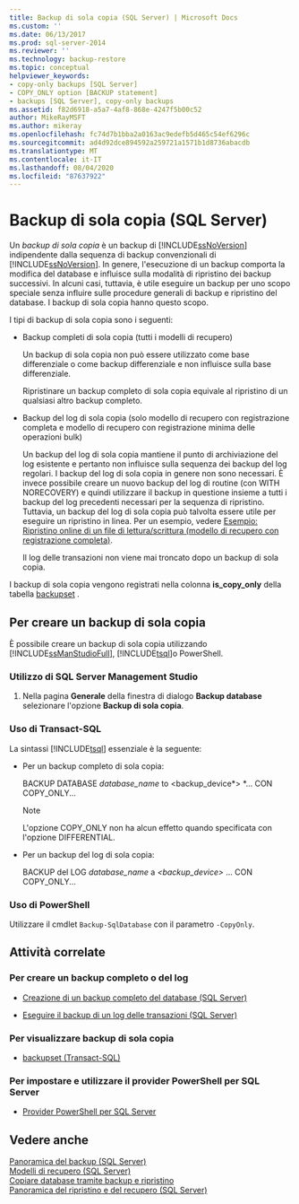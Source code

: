 ```yaml
---
title: Backup di sola copia (SQL Server) | Microsoft Docs
ms.custom: ''
ms.date: 06/13/2017
ms.prod: sql-server-2014
ms.reviewer: ''
ms.technology: backup-restore
ms.topic: conceptual
helpviewer_keywords:
- copy-only backups [SQL Server]
- COPY_ONLY option [BACKUP statement]
- backups [SQL Server], copy-only backups
ms.assetid: f82d6918-a5a7-4af8-868e-4247f5b00c52
author: MikeRayMSFT
ms.author: mikeray
ms.openlocfilehash: fc74d7b1bba2a0163ac9edefb5d465c54ef6296c
ms.sourcegitcommit: ad4d92dce894592a259721a1571b1d8736abacdb
ms.translationtype: MT
ms.contentlocale: it-IT
ms.lasthandoff: 08/04/2020
ms.locfileid: "87637922"
---
```

# <a name="copy-only-backups-sql-server"></a>Backup di sola copia (SQL Server)
  Un *backup di sola copia* è un backup di [!INCLUDE[ssNoVersion](../../includes/ssnoversion-md.md)] indipendente dalla sequenza di backup convenzionali di [!INCLUDE[ssNoVersion](../../includes/ssnoversion-md.md)]. In genere, l'esecuzione di un backup comporta la modifica del database e influisce sulla modalità di ripristino dei backup successivi. In alcuni casi, tuttavia, è utile eseguire un backup per uno scopo speciale senza influire sulle procedure generali di backup e ripristino del database. I backup di sola copia hanno questo scopo.  
  
 I tipi di backup di sola copia sono i seguenti:  
  
-   Backup completi di sola copia (tutti i modelli di recupero)  
  
     Un backup di sola copia non può essere utilizzato come base differenziale o come backup differenziale e non influisce sulla base differenziale.  
  
     Ripristinare un backup completo di sola copia equivale al ripristino di un qualsiasi altro backup completo.  
  
-   Backup del log di sola copia (solo modello di recupero con registrazione completa e modello di recupero con registrazione minima delle operazioni bulk)  
  
     Un backup del log di sola copia mantiene il punto di archiviazione del log esistente e pertanto non influisce sulla sequenza dei backup del log regolari. I backup del log di sola copia in genere non sono necessari. È invece possibile creare un nuovo backup del log di routine (con WITH NORECOVERY) e quindi utilizzare il backup in questione insieme a tutti i backup del log precedenti necessari per la sequenza di ripristino. Tuttavia, un backup del log di sola copia può talvolta essere utile per eseguire un ripristino in linea. Per un esempio, vedere [Esempio: Ripristino online di un file di lettura/scrittura &#40;modello di recupero con registrazione completa&#41;](example-online-restore-of-a-read-write-file-full-recovery-model.md).  
  
     Il log delle transazioni non viene mai troncato dopo un backup di sola copia.  
  
 I backup di sola copia vengono registrati nella colonna **is_copy_only** della tabella [backupset](/sql/relational-databases/system-tables/backupset-transact-sql) .  
  
## <a name="to-create-a-copy-only-backup"></a>Per creare un backup di sola copia  
 È possibile creare un backup di sola copia utilizzando [!INCLUDE[ssManStudioFull](../../includes/ssmanstudiofull-md.md)], [!INCLUDE[tsql](../../../includes/tsql-md.md)]o PowerShell.  
  
###  <a name="using-sql-server-management-studio"></a><a name="SSMSProcedure"></a> Utilizzo di SQL Server Management Studio  
  
1.  Nella pagina **Generale** della finestra di dialogo **Backup database** selezionare l'opzione **Backup di sola copia**.  
  
###  <a name="using-transact-sql"></a><a name="TsqlProcedure"></a> Uso di Transact-SQL  
 La sintassi [!INCLUDE[tsql](../../../includes/tsql-md.md)] essenziale è la seguente:  
  
-   Per un backup completo di sola copia:  
  
     BACKUP DATABASE *database_name* to \<backup_device*> *... CON COPY_ONLY...  
  
    > [!NOTE]  
    >  L'opzione COPY_ONLY non ha alcun effetto quando specificata con l'opzione DIFFERENTIAL.  
  
-   Per un backup del log di sola copia:  
  
     BACKUP del LOG *database_name* a *\<*backup_device*>* ... CON COPY_ONLY...  
  
###  <a name="using-powershell"></a><a name="PowerShellProcedure"></a> Uso di PowerShell  
  
Utilizzare il cmdlet `Backup-SqlDatabase` con il parametro `-CopyOnly`.  
  
##  <a name="related-tasks"></a><a name="RelatedTasks"></a> Attività correlate  

### <a name="to-create-a-full-or-log-backup"></a>Per creare un backup completo o del log
  
-   [Creazione di un backup completo del database &#40;SQL Server&#41;](create-a-full-database-backup-sql-server.md)  
  
-   [Eseguire il backup di un log delle transazioni &#40;SQL Server&#41;](back-up-a-transaction-log-sql-server.md)  
  
### <a name="to-view-copy-only-backups"></a>Per visualizzare backup di sola copia
  
-   [backupset &#40;Transact-SQL&#41;](/sql/relational-databases/system-tables/backupset-transact-sql)  
  
### <a name="to-set-up-and-use-the-sql-server-powershell-provider"></a>Per impostare e utilizzare il provider PowerShell per SQL Server
  
-   [Provider PowerShell per SQL Server](../../powershell/sql-server-powershell-provider.md)  

## <a name="see-also"></a>Vedere anche  
 [Panoramica del backup &#40;SQL Server&#41;](backup-overview-sql-server.md)   
 [Modelli di recupero &#40;SQL Server&#41;](recovery-models-sql-server.md)   
 [Copiare database tramite backup e ripristino](../databases/copy-databases-with-backup-and-restore.md)   
 [Panoramica del ripristino e del recupero &#40;SQL Server&#41;](restore-and-recovery-overview-sql-server.md)  
